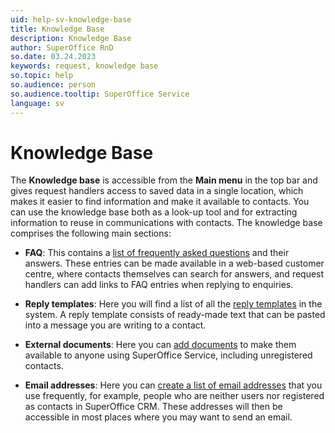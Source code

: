 ```yaml
---
uid: help-sv-knowledge-base
title: Knowledge Base
description: Knowledge Base
author: SuperOffice RnD
so.date: 03.24.2023
keywords: request, knowledge base
so.topic: help
so.audience: person
so.audience.tooltip: SuperOffice Service
language: sv
---
```


# Knowledge Base

The **Knowledge base** is accessible from the **Main menu** in the top bar and gives request handlers access to saved data in a single location, which makes it easier to find information and make it available to contacts. You can use the knowledge base both as a look-up tool and for extracting information to reuse in communications with contacts. The knowledge base comprises the following main sections:

* **FAQ**: This contains a [list of frequently asked questions][2] and their answers. These entries can be made available in a web-based customer centre, where contacts themselves can search for answers, and request handlers can add links to FAQ entries when replying to enquiries.

* **Reply templates**: Here you will find a list of all the [reply templates][3] in the system. A reply template consists of ready-made text that can be pasted into a message you are writing to a contact.

* **External documents**: Here you can [add documents][1] to make them available to anyone using SuperOffice Service, including unregistered contacts.

* **Email addresses**: Here you can [create a list of email addresses][4] that you use frequently, for example, people who are neither users nor registered as contacts in SuperOffice CRM. These addresses will then be accessible in most places where you may want to send an email.

<!-- Referenced links -->
[1]: ../external-document.md
[2]: ../../../faq/learn/index.md
[3]: ../../reply-templates/index.md
[4]: ../../../email/service/learn/kb-aliases/index.md

<!-- Referenced images -->
